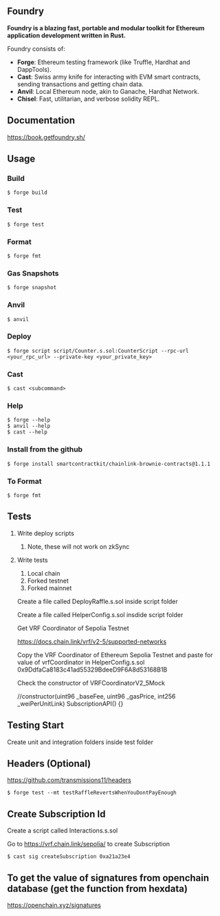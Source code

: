 ## Foundry

**Foundry is a blazing fast, portable and modular toolkit for Ethereum application development written in Rust.**

Foundry consists of:

-   **Forge**: Ethereum testing framework (like Truffle, Hardhat and DappTools).
-   **Cast**: Swiss army knife for interacting with EVM smart contracts, sending transactions and getting chain data.
-   **Anvil**: Local Ethereum node, akin to Ganache, Hardhat Network.
-   **Chisel**: Fast, utilitarian, and verbose solidity REPL.

## Documentation

https://book.getfoundry.sh/

## Usage

### Build

```shell
$ forge build
```

### Test

```shell
$ forge test
```

### Format

```shell
$ forge fmt
```

### Gas Snapshots

```shell
$ forge snapshot
```

### Anvil

```shell
$ anvil
```

### Deploy

```shell
$ forge script script/Counter.s.sol:CounterScript --rpc-url <your_rpc_url> --private-key <your_private_key>
```

### Cast

```shell
$ cast <subcommand>
```

### Help

```shell
$ forge --help
$ anvil --help
$ cast --help
```

### Install from the github

```shell
$ forge install smartcontractkit/chainlink-brownie-contracts@1.1.1
```

### To Format 

```shell
$ forge fmt
```
## Tests

1. Write deploy scripts
    1. Note, these will not work on zkSync
2. Write tests
    1. Local chain
    2. Forked testnet
    3. Forked mainnet

    Create a file called DeployRaffle.s.sol inside script folder

    Create a file called HelperConfig.s.sol insdide script folder

    Get VRF Coordinator of Sepolia Testnet

    https://docs.chain.link/vrf/v2-5/supported-networks

    Copy the VRF Coordinator of Ethereum Sepolia Testnet and paste for value of vrfCoordinator
    in HelperConfig.s.sol
    0x9DdfaCa8183c41ad55329BdeeD9F6A8d53168B1B

    Check the constructor of VRFCoordinatorV2_5Mock

    //constructor(uint96 _baseFee, uint96 _gasPrice, int256 _weiPerUnitLink) SubscriptionAPI() {}

## Testing Start

Create unit and integration folders inside test folder

## Headers (Optional)

https://github.com/transmissions11/headers

```shell
$ forge test --mt testRaffleRevertsWhenYouDontPayEnough
```

## Create Subscription Id
Create a script called Interactions.s.sol

Go to https://vrf.chain.link/sepolia/ to create Subscription

```shell
$ cast sig createSubscription 0xa21a23e4
```

## To get the value of signatures from openchain database (get the function from hexdata)
https://openchain.xyz/signatures





